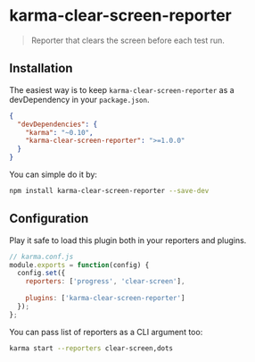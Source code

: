 # karma-clear-screen-reporter

> Reporter that clears the screen before each test run.

## Installation

The easiest way is to keep `karma-clear-screen-reporter` as a devDependency in your `package.json`.
```json
{
  "devDependencies": {
    "karma": "~0.10",
    "karma-clear-screen-reporter": ">=1.0.0"
  }
}
```

You can simple do it by:
```bash
npm install karma-clear-screen-reporter --save-dev
```

## Configuration
Play it safe to load this plugin both in your reporters and plugins.
```js
// karma.conf.js
module.exports = function(config) {
  config.set({
    reporters: ['progress', 'clear-screen'],
    
    plugins: ['karma-clear-screen-reporter']
  });
};
```

You can pass list of reporters as a CLI argument too:
```bash
karma start --reporters clear-screen,dots
```
